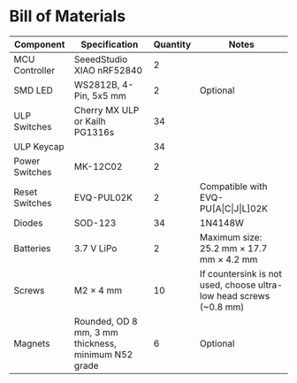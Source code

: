# Bill of Materials

| Component        | Specification                                              | Quantity | Notes                                                                 |
|------------------|------------------------------------------------------------|----------|----------------------------------------------------------------------|
| MCU Controller   | SeeedStudio XIAO nRF52840                                  | 2        |                                                                      |
| SMD LED          | WS2812B, 4-Pin, 5x5 mm                                     | 2        | Optional                                                             |
| ULP Switches     | Cherry MX ULP or Kailh PG1316s                             | 34       |                                                                      |
| ULP Keycap       |                                                            | 34       |                                                                      |
| Power Switches   | MK-12C02                                                   | 2        |                                                                      |
| Reset Switches   | EVQ-PUL02K                                                 | 2        | Compatible with EVQ-PU[A\|C\|J\|L]02K                                |
| Diodes           | SOD-123                                                    | 34       | 1N4148W                                                              |
| Batteries        | 3.7 V LiPo                                                 | 2        | Maximum size: 25.2 mm × 17.7 mm × 4.2 mm                             |
| Screws           | M2 × 4 mm                                                  | 10       | If countersink is not used, choose ultra-low head screws (~0.8 mm)   |
| Magnets          | Rounded, OD 8 mm, 3 mm thickness, minimum N52 grade        | 6        | Optional                                                             |
